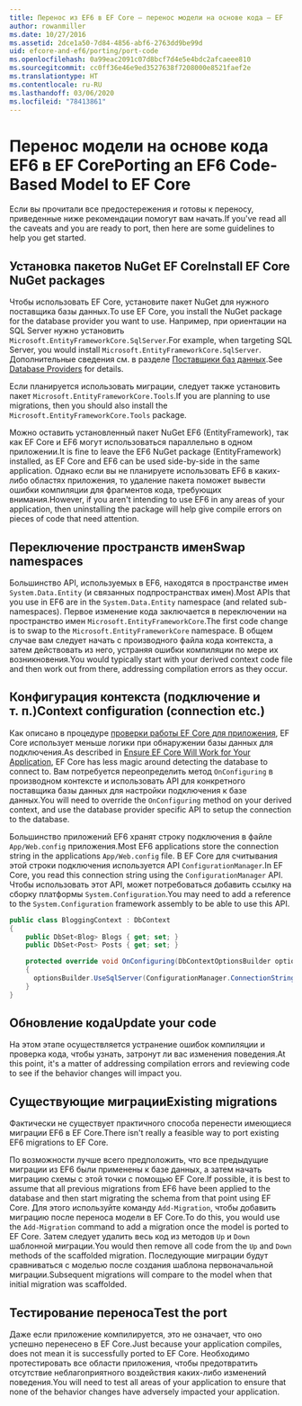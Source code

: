 ```yaml
---
title: Перенос из EF6 в EF Core — перенос модели на основе кода — EF
author: rowanmiller
ms.date: 10/27/2016
ms.assetid: 2dce1a50-7d84-4856-abf6-2763dd9be99d
uid: efcore-and-ef6/porting/port-code
ms.openlocfilehash: 0a99eac2091c07d8bcf7d4e5e4bdc2afcaeee810
ms.sourcegitcommit: cc0ff36e46e9ed3527638f7208000e8521faef2e
ms.translationtype: HT
ms.contentlocale: ru-RU
ms.lasthandoff: 03/06/2020
ms.locfileid: "78413861"
---
```

# <a name="porting-an-ef6-code-based-model-to-ef-core"></a><span data-ttu-id="00a05-102">Перенос модели на основе кода EF6 в EF Core</span><span class="sxs-lookup"><span data-stu-id="00a05-102">Porting an EF6 Code-Based Model to EF Core</span></span>

<span data-ttu-id="00a05-103">Если вы прочитали все предостережения и готовы к переносу, приведенные ниже рекомендации помогут вам начать.</span><span class="sxs-lookup"><span data-stu-id="00a05-103">If you've read all the caveats and you are ready to port, then here are some guidelines to help you get started.</span></span>

## <a name="install-ef-core-nuget-packages"></a><span data-ttu-id="00a05-104">Установка пакетов NuGet EF Core</span><span class="sxs-lookup"><span data-stu-id="00a05-104">Install EF Core NuGet packages</span></span>

<span data-ttu-id="00a05-105">Чтобы использовать EF Core, установите пакет NuGet для нужного поставщика базы данных.</span><span class="sxs-lookup"><span data-stu-id="00a05-105">To use EF Core, you install the NuGet package for the database provider you want to use.</span></span> <span data-ttu-id="00a05-106">Например, при ориентации на SQL Server нужно установить `Microsoft.EntityFrameworkCore.SqlServer`.</span><span class="sxs-lookup"><span data-stu-id="00a05-106">For example, when targeting SQL Server, you would install `Microsoft.EntityFrameworkCore.SqlServer`.</span></span> <span data-ttu-id="00a05-107">Дополнительные сведения см. в разделе [Поставщики баз данных](../../core/providers/index.md).</span><span class="sxs-lookup"><span data-stu-id="00a05-107">See [Database Providers](../../core/providers/index.md) for details.</span></span>

<span data-ttu-id="00a05-108">Если планируется использовать миграции, следует также установить пакет `Microsoft.EntityFrameworkCore.Tools`.</span><span class="sxs-lookup"><span data-stu-id="00a05-108">If you are planning to use migrations, then you should also install the `Microsoft.EntityFrameworkCore.Tools` package.</span></span>

<span data-ttu-id="00a05-109">Можно оставить установленный пакет NuGet EF6 (EntityFramework), так как EF Core и EF6 могут использоваться параллельно в одном приложении.</span><span class="sxs-lookup"><span data-stu-id="00a05-109">It is fine to leave the EF6 NuGet package (EntityFramework) installed, as EF Core and EF6 can be used side-by-side in the same application.</span></span> <span data-ttu-id="00a05-110">Однако если вы не планируете использовать EF6 в каких-либо областях приложения, то удаление пакета поможет вывести ошибки компиляции для фрагментов кода, требующих внимания.</span><span class="sxs-lookup"><span data-stu-id="00a05-110">However, if you aren't intending to use EF6 in any areas of your application, then uninstalling the package will help give compile errors on pieces of code that need attention.</span></span>

## <a name="swap-namespaces"></a><span data-ttu-id="00a05-111">Переключение пространств имен</span><span class="sxs-lookup"><span data-stu-id="00a05-111">Swap namespaces</span></span>

<span data-ttu-id="00a05-112">Большинство API, используемых в EF6, находятся в пространстве имен `System.Data.Entity` (и связанных подпространствах имен).</span><span class="sxs-lookup"><span data-stu-id="00a05-112">Most APIs that you use in EF6 are in the `System.Data.Entity` namespace (and related sub-namespaces).</span></span> <span data-ttu-id="00a05-113">Первое изменение кода заключается в переключении на пространство имен `Microsoft.EntityFrameworkCore`.</span><span class="sxs-lookup"><span data-stu-id="00a05-113">The first code change is to swap to the `Microsoft.EntityFrameworkCore` namespace.</span></span> <span data-ttu-id="00a05-114">В общем случае вам следует начать с производного файла кода контекста, а затем действовать из него, устраняя ошибки компиляции по мере их возникновения.</span><span class="sxs-lookup"><span data-stu-id="00a05-114">You would typically start with your derived context code file and then work out from there, addressing compilation errors as they occur.</span></span>

## <a name="context-configuration-connection-etc"></a><span data-ttu-id="00a05-115">Конфигурация контекста (подключение и т. п.)</span><span class="sxs-lookup"><span data-stu-id="00a05-115">Context configuration (connection etc.)</span></span>

<span data-ttu-id="00a05-116">Как описано в процедуре [проверки работы EF Core для приложения](ensure-requirements.md), EF Core использует меньше логики при обнаружении базы данных для подключения.</span><span class="sxs-lookup"><span data-stu-id="00a05-116">As described in [Ensure EF Core Will Work for Your Application](ensure-requirements.md), EF Core has less magic around detecting the database to connect to.</span></span> <span data-ttu-id="00a05-117">Вам потребуется переопределить метод `OnConfiguring` в производном контексте и использовать API для конкретного поставщика базы данных для настройки подключения к базе данных.</span><span class="sxs-lookup"><span data-stu-id="00a05-117">You will need to override the `OnConfiguring` method on your derived context, and use the database provider specific API to setup the connection to the database.</span></span>

<span data-ttu-id="00a05-118">Большинство приложений EF6 хранят строку подключения в файле `App/Web.config` приложения.</span><span class="sxs-lookup"><span data-stu-id="00a05-118">Most EF6 applications store the connection string in the applications `App/Web.config` file.</span></span> <span data-ttu-id="00a05-119">В EF Core для считывания этой строки подключения используется API `ConfigurationManager`.</span><span class="sxs-lookup"><span data-stu-id="00a05-119">In EF Core, you read this connection string using the `ConfigurationManager` API.</span></span> <span data-ttu-id="00a05-120">Чтобы использовать этот API, может потребоваться добавить ссылку на сборку платформы `System.Configuration`.</span><span class="sxs-lookup"><span data-stu-id="00a05-120">You may need to add a reference to the `System.Configuration` framework assembly to be able to use this API.</span></span>

``` csharp
public class BloggingContext : DbContext
{
    public DbSet<Blog> Blogs { get; set; }
    public DbSet<Post> Posts { get; set; }

    protected override void OnConfiguring(DbContextOptionsBuilder optionsBuilder)
    {
      optionsBuilder.UseSqlServer(ConfigurationManager.ConnectionStrings["BloggingDatabase"].ConnectionString);
    }
}
```

## <a name="update-your-code"></a><span data-ttu-id="00a05-121">Обновление кода</span><span class="sxs-lookup"><span data-stu-id="00a05-121">Update your code</span></span>

<span data-ttu-id="00a05-122">На этом этапе осуществляется устранение ошибок компиляции и проверка кода, чтобы узнать, затронут ли вас изменения поведения.</span><span class="sxs-lookup"><span data-stu-id="00a05-122">At this point, it's a matter of addressing compilation errors and reviewing code to see if the behavior changes will impact you.</span></span>

## <a name="existing-migrations"></a><span data-ttu-id="00a05-123">Существующие миграции</span><span class="sxs-lookup"><span data-stu-id="00a05-123">Existing migrations</span></span>

<span data-ttu-id="00a05-124">Фактически не существует практичного способа перенести имеющиеся миграции EF6 в EF Core.</span><span class="sxs-lookup"><span data-stu-id="00a05-124">There isn't really a feasible way to port existing EF6 migrations to EF Core.</span></span>

<span data-ttu-id="00a05-125">По возможности лучше всего предположить, что все предыдущие миграции из EF6 были применены к базе данных, а затем начать миграцию схемы с этой точки с помощью EF Core.</span><span class="sxs-lookup"><span data-stu-id="00a05-125">If possible, it is best to assume that all previous migrations from EF6 have been applied to the database and then start migrating the schema from that point using EF Core.</span></span> <span data-ttu-id="00a05-126">Для этого используйте команду `Add-Migration`, чтобы добавить миграцию после переноса модели в EF Core.</span><span class="sxs-lookup"><span data-stu-id="00a05-126">To do this, you would use the `Add-Migration` command to add a migration once the model is ported to EF Core.</span></span> <span data-ttu-id="00a05-127">Затем следует удалить весь код из методов `Up` и `Down` шаблонной миграции.</span><span class="sxs-lookup"><span data-stu-id="00a05-127">You would then remove all code from the `Up` and `Down` methods of the scaffolded migration.</span></span> <span data-ttu-id="00a05-128">Последующие миграции будут сравниваться с моделью после создания шаблона первоначальной миграции.</span><span class="sxs-lookup"><span data-stu-id="00a05-128">Subsequent migrations will compare to the model when that initial migration was scaffolded.</span></span>

## <a name="test-the-port"></a><span data-ttu-id="00a05-129">Тестирование переноса</span><span class="sxs-lookup"><span data-stu-id="00a05-129">Test the port</span></span>

<span data-ttu-id="00a05-130">Даже если приложение компилируется, это не означает, что оно успешно перенесено в EF Core.</span><span class="sxs-lookup"><span data-stu-id="00a05-130">Just because your application compiles, does not mean it is successfully ported to EF Core.</span></span> <span data-ttu-id="00a05-131">Необходимо протестировать все области приложения, чтобы предотвратить отсутствие неблагоприятного воздействия каких-либо изменений поведения.</span><span class="sxs-lookup"><span data-stu-id="00a05-131">You will need to test all areas of your application to ensure that none of the behavior changes have adversely impacted your application.</span></span>
